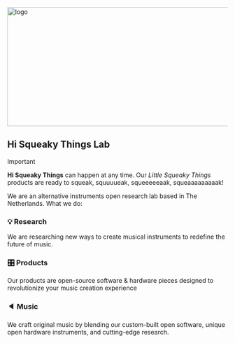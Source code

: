 <img width="525" height="272" alt="logo" src="https://github.com/user-attachments/assets/c68e0ce9-1968-4dc7-aabf-c3900742e31c" />

## Hi Squeaky Things Lab

> [!IMPORTANT]
> **Hi Squeaky Things** can happen at any time. Our _Little Squeaky Things_ products are ready to squeak, squuuueak, squeeeeeaak, squeaaaaaaaaak!

We are an alternative instruments open research lab based in The Netherlands. 
What we do:

### 💡 Research

We are researching new ways to create musical instruments to redefine the future of music.

### 🎛️ Products

Our products are open-source software & hardware pieces designed to revolutionize your music creation experience

### 🔈 Music

We craft original music by blending our custom-built open software, unique open hardware instruments, and cutting-edge research.
